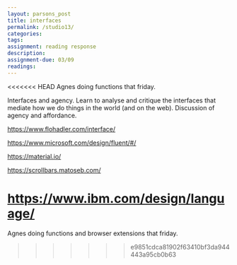 ```yaml
---  
layout: parsons_post  
title: interfaces
permalink: /studio13/  
categories:   
tags:  
assignment: reading response
description: 
assignment-due: 03/09
readings: 
---  
```


<<<<<<< HEAD
Agnes doing functions that friday.

Interfaces and agency. Learn to analyse and critique the interfaces that mediate how we do things in the world (and on the web). Discussion of agency and affordance. 

https://www.flohadler.com/interface/

https://www.microsoft.com/design/fluent/#/

https://material.io/

https://scrollbars.matoseb.com/

https://www.ibm.com/design/language/
=======
Agnes doing functions and browser extensions that friday.
>>>>>>> e9851cdca81902f63410bf3da944443a95cb0b63
